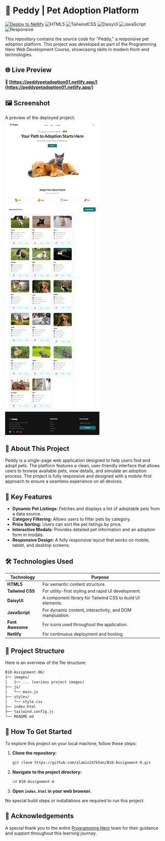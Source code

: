# 🚀 Peddy | Pet Adoption Platform

[![Deploy to Netlify](https://img.shields.io/badge/Deployed_on-Netlify-00C7B7?style=for-the-badge&logo=netlify&logoColor=white)](https://peddy-pet-adoption.netlify.app/)
![HTML5](https://img.shields.io/badge/HTML5-E34F26?style=for-the-badge&logo=html5&logoColor=white)
![TailwindCSS](https://img.shields.io/badge/Tailwind_CSS-38B2AC?style=for-the-badge&logo=tailwind-css&logoColor=white)
![DaisyUI](https://img.shields.io/badge/DaisyUI-152734?style=for-the-badge&logo=daisyui&logoColor=white)
![JavaScript](https://img.shields.io/badge/JavaScript-F7DF1E?style=for-the-badge&logo=javascript&logoColor=white)
![Responsive](https://img.shields.io/badge/Responsive-Design-brightgreen?style=for-the-badge)

This repository contains the source code for "Peddy," a responsive pet adoption platform. This project was developed as part of the Programming Hero Web Development Course, showcasing skills in modern front-end technologies.

## 🌐 Live Preview
🔗 **[https://peddypetadoption01.netlify.app/](https://peddypetadoption01.netlify.app/)**

## 🖼️ Screenshot
A preview of the deployed project:
![Project Screenshot](./images/screenshot.png)

## 📌 About This Project
Peddy is a single-page web application designed to help users find and adopt pets. The platform features a clean, user-friendly interface that allows users to browse available pets, view details, and simulate an adoption process. The project is fully responsive and designed with a mobile-first approach to ensure a seamless experience on all devices.

## 🎯 Key Features
- **Dynamic Pet Listings:** Fetches and displays a list of adoptable pets from a data source.
- **Category Filtering:** Allows users to filter pets by category.
- **Price Sorting:** Users can sort the pet listings by price.
- **Interactive Modals:** Provides detailed pet information and an adoption form in modals.
- **Responsive Design:** A fully responsive layout that works on mobile, tablet, and desktop screens.

## 🛠️ Technologies Used
| Technology | Purpose |
|------------|---------|
| **HTML5** | For semantic content structure. |
| **Tailwind CSS** | For utility-first styling and rapid UI development. |
| **DaisyUI** | A component library for Tailwind CSS to build UI elements. |
| **JavaScript** | For dynamic content, interactivity, and DOM manipulation. |
| **Font Awesome** | For icons used throughout the application. |
| **Netlify** | For continuous deployment and hosting. |

## 📂 Project Structure
Here is an overview of the file structure:
```
B10-Assignment-06/
├── images/
│   ├── ... (various project images)
├── js/
│   └── main.js
├── styles/
│   └── style.css
├── index.html
├── tailwind.config.js
└── README.md
```

## 🚀 How To Get Started
To explore this project on your local machine, follow these steps:

1. **Clone the repository:**
   ```bash
   git clone https://github.com/alamin247khan/B10-Assignment-6.git
   ```
2. **Navigate to the project directory:**
   ```bash
   cd B10-Assignment-6
   ```
3. **Open `index.html` in your web browser.**

No special build steps or installations are required to run this project.

## 🙏 Acknowledgements
A special thank you to the entire [Programming Hero](https://web.programming-hero.com/) team for their guidance and support throughout this learning journey.
